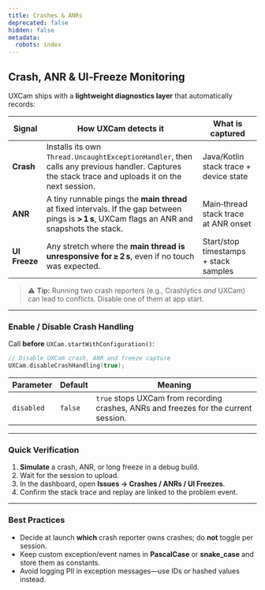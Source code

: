 ```yaml
---
title: Crashes & ANRs
deprecated: false
hidden: false
metadata:
  robots: index
---
```

## Crash, ANR & UI‑Freeze Monitoring

UXCam ships with a **lightweight diagnostics layer** that automatically records:

| Signal        | How UXCam detects it                                                                                                                              | What is captured                       |
| ------------- | ------------------------------------------------------------------------------------------------------------------------------------------------- | -------------------------------------- |
| **Crash**     | Installs its own `Thread.UncaughtExceptionHandler`, then calls any previous handler. Captures the stack trace and uploads it on the next session. | Java/Kotlin stack trace + device state |
| **ANR**       | A tiny runnable pings the **main thread** at fixed intervals. If the gap between pings is **> 1 s**, UXCam flags an ANR and snapshots the stack.  | Main‑thread stack trace at ANR onset   |
| **UI Freeze** | Any stretch where the **main thread is unresponsive for ≥ 2 s**, even if no touch was expected.                                                   | Start/stop timestamps + stack samples  |

> ⚠️ **Tip:** Running two crash reporters (e.g., Crashlytics *and* UXCam) can lead to conflicts. Disable one of them at app start.

***

### Enable / Disable Crash Handling

Call **before** `UXCam.startWithConfiguration()`:

```swift
// Disable UXCam crash, ANR and freeze capture
UXCam.disableCrashHandling(true);
```

| Parameter  | Default | Meaning                                                                              |
| ---------- | ------- | ------------------------------------------------------------------------------------ |
| `disabled` | `false` | `true` stops UXCam from recording crashes, ANRs and freezes for the current session. |

***

### Quick Verification

1. **Simulate** a crash, ANR, or long freeze in a debug build.
2. Wait for the session to upload.
3. In the dashboard, open **Issues → Crashes / ANRs / UI Freezes**.
4. Confirm the stack trace and replay are linked to the problem event.

***

### Best Practices

* Decide at launch **which** crash reporter owns crashes; do **not** toggle per session.
* Keep custom exception/event names in **PascalCase** or **snake\_case** and store them as constants.
* Avoid logging PII in exception messages—use IDs or hashed values instead.